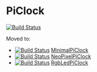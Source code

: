 # PiClock

[![Build Status](https://travis-ci.org/richelbilderbeek/PiClock.svg?branch=master)](https://travis-ci.org/richelbilderbeek/PiClock)

Moved to:

 * [![Build Status](https://travis-ci.org/richelbilderbeek/MinimalPiClock.svg?branch=master)](https://travis-ci.org/richelbilderbeek/MinimalPiClock) [MinimalPiClock](https://github.com/richelbilderbeek/MinimalPiClock)
 * [![Build Status](https://travis-ci.org/richelbilderbeek/NeoPixelPiClock.svg?branch=master)](https://travis-ci.org/richelbilderbeek/NeoPixelPiClock) [NeoPixelPiClock](https://github.com/richelbilderbeek/NeoPixelPiClock)
 * [![Build Status](https://travis-ci.org/richelbilderbeek/RgbLedPiClock.svg?branch=master)](https://travis-ci.org/richelbilderbeek/RgbLedPiClock) [RgbLedPiClock](https://github.com/richelbilderbeek/RgbLedPiClock)
